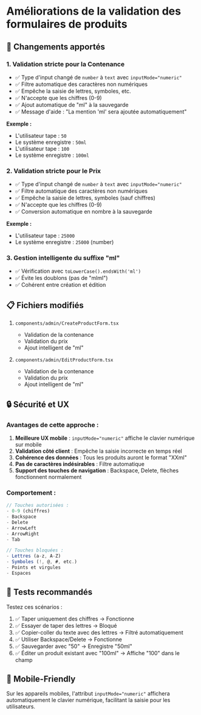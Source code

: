 # Améliorations de la validation des formulaires de produits

## 🎯 Changements apportés

### 1. **Validation stricte pour la Contenance**
- ✅ Type d'input changé de `number` à `text` avec `inputMode="numeric"`
- ✅ Filtre automatique des caractères non numériques
- ✅ Empêche la saisie de lettres, symboles, etc.
- ✅ N'accepte que les chiffres (0-9)
- ✅ Ajout automatique de "ml" à la sauvegarde
- ✅ Message d'aide : "La mention 'ml' sera ajoutée automatiquement"

**Exemple :**
- L'utilisateur tape : `50`
- Le système enregistre : `50ml`
- L'utilisateur tape : `100`
- Le système enregistre : `100ml`

### 2. **Validation stricte pour le Prix**
- ✅ Type d'input changé de `number` à `text` avec `inputMode="numeric"`
- ✅ Filtre automatique des caractères non numériques
- ✅ Empêche la saisie de lettres, symboles (sauf chiffres)
- ✅ N'accepte que les chiffres (0-9)
- ✅ Conversion automatique en nombre à la sauvegarde

**Exemple :**
- L'utilisateur tape : `25000`
- Le système enregistre : `25000` (number)

### 3. **Gestion intelligente du suffixe "ml"**
- ✅ Vérification avec `toLowerCase().endsWith('ml')`
- ✅ Évite les doublons (pas de "mlml")
- ✅ Cohérent entre création et édition

## 📋 Fichiers modifiés

1. `components/admin/CreateProductForm.tsx`
   - Validation de la contenance
   - Validation du prix
   - Ajout intelligent de "ml"

2. `components/admin/EditProductForm.tsx`
   - Validation de la contenance
   - Validation du prix
   - Ajout intelligent de "ml"

## 🔒 Sécurité et UX

### Avantages de cette approche :

1. **Meilleure UX mobile** : `inputMode="numeric"` affiche le clavier numérique sur mobile
2. **Validation côté client** : Empêche la saisie incorrecte en temps réel
3. **Cohérence des données** : Tous les produits auront le format "XXml"
4. **Pas de caractères indésirables** : Filtre automatique
5. **Support des touches de navigation** : Backspace, Delete, flèches fonctionnent normalement

### Comportement :

```javascript
// Touches autorisées :
- 0-9 (chiffres)
- Backspace
- Delete
- ArrowLeft
- ArrowRight
- Tab

// Touches bloquées :
- Lettres (a-z, A-Z)
- Symboles (!, @, #, etc.)
- Points et virgules
- Espaces
```

## 🧪 Tests recommandés

Testez ces scénarios :
1. ✅ Taper uniquement des chiffres → Fonctionne
2. ✅ Essayer de taper des lettres → Bloqué
3. ✅ Copier-coller du texte avec des lettres → Filtré automatiquement
4. ✅ Utiliser Backspace/Delete → Fonctionne
5. ✅ Sauvegarder avec "50" → Enregistre "50ml"
6. ✅ Éditer un produit existant avec "100ml" → Affiche "100" dans le champ

## 📱 Mobile-Friendly

Sur les appareils mobiles, l'attribut `inputMode="numeric"` affichera automatiquement le clavier numérique, facilitant la saisie pour les utilisateurs.
